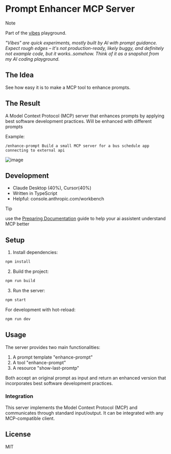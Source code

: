 # Prompt Enhancer MCP Server

> [!NOTE] 
> Part of the [vibes](https://github.com/vibes) playground.
>
> *"Vibes" are quick experiments, mostly built by AI with prompt guidance. Expect rough edges – it's not production-ready, likely buggy, and definitely not example code, but it works..somehow. Think of it as a snapshot from my AI coding playground.*

## The Idea
See how easy it is to make a MCP tool to enhance prompts.

## The Result

A Model Context Protocol (MCP) server that enhances prompts by applying best software development practices. Will be enhanced with different prompts

Example:

```
/enhance-prompt Build a small MCP server for a bus schedule app connecting to external api
```

![image](https://github.com/user-attachments/assets/3729226b-6472-4ef1-a2ae-33b71e2cb98e)

## Development

- Claude Desktop (40%), Cursor(40%)
- Written in TypeScript
- Helpful: console.anthropic.com/workbench

> [!TIP]
> use the [Preparing Documentation](https://modelcontextprotocol.io/tutorials/building-mcp-with-llms#preparing-the-documentation) guide to help your ai assistent understand MCP better

## Setup

1. Install dependencies:
```bash
npm install
```

2. Build the project:
```bash
npm run build
```

3. Run the server:
```bash
npm start
```

For development with hot-reload:
```bash
npm run dev
```

## Usage

The server provides two main functionalities:

1. A prompt template "enhance-prompt"
2. A tool "enhance-prompt"
3. A resource "show-last-promtp"

Both accept an original prompt as input and return an enhanced version that incorporates best software development practices.

### Integration

This server implements the Model Context Protocol (MCP) and communicates through standard input/output. It can be integrated with any MCP-compatible client. 


## License

MIT
